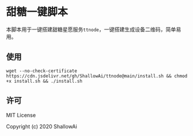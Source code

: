 # 甜糖一键脚本

本脚本用于一键搭建甜糖星愿服务`ttnode`，一键搭建生成设备二维码，简单易用。

## 使用

```shell
wget --no-check-certificate https://cdn.jsdelivr.net/gh/ShallowAi/ttnode@main/install.sh && chmod +x install.sh && ./install.sh
```

## 许可

MIT License

Copyright (c) 2020 ShallowAi